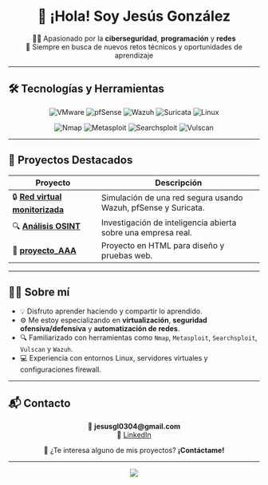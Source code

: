 <h1 align="center">👋 ¡Hola! Soy Jesús González</h1>

<p align="center">
  🧑‍💻 Apasionado por la <strong>ciberseguridad</strong>, <strong>programación</strong> y <strong>redes</strong> <br>
  🚀 Siempre en busca de nuevos retos técnicos y oportunidades de aprendizaje
</p>

---

## 🛠️ Tecnologías y Herramientas

<p align="center">
  <img src="https://img.shields.io/badge/VMware-0071C5?style=for-the-badge&logo=vmware&logoColor=white" alt="VMware"/>
  <img src="https://img.shields.io/badge/PfSense-8892BF?style=for-the-badge&logo=pfSense&logoColor=white" alt="pfSense"/>
  <img src="https://img.shields.io/badge/Wazuh-2E2E2E?style=for-the-badge&logo=wazuh&logoColor=white" alt="Wazuh"/>
  <img src="https://img.shields.io/badge/Suricata-DD4B39?style=for-the-badge&logo=suricata&logoColor=white" alt="Suricata"/>
  <img src="https://img.shields.io/badge/Linux-FCC624?style=for-the-badge&logo=linux&logoColor=black" alt="Linux"/>
</p>

<p align="center">
  <img src="https://img.shields.io/badge/Nmap-4682B4?style=for-the-badge&logo=gnubash&logoColor=white" alt="Nmap"/>
  <img src="https://img.shields.io/badge/Metasploit-1E90FF?style=for-the-badge&logo=metasploit&logoColor=white" alt="Metasploit"/>
  <img src="https://img.shields.io/badge/Searchsploit-800000?style=for-the-badge&logo=gnuprivacyguard&logoColor=white" alt="Searchsploit"/>
  <img src="https://img.shields.io/badge/Vulscan-8B0000?style=for-the-badge&logo=archlinux&logoColor=white" alt="Vulscan"/>
</p>

---

## 🌟 Proyectos Destacados

| Proyecto | Descripción |
|---------|-------------|
| 🔒 [**Red virtual monitorizada**](https://github.com/JesusGL04/Red_virtual_monitorizada) | Simulación de una red segura usando Wazuh, pfSense y Suricata. |
| 🔍 [**Análisis OSINT**](https://github.com/JesusGL04/Analisis_OSINT) | Investigación de inteligencia abierta sobre una empresa real. |
| 🧪 [**proyecto_AAA**](https://github.com/JesusGL04/proyecto_AAA) | Proyecto en HTML para diseño y pruebas web. |

---

## 👨‍💻 Sobre mí

- 💡 Disfruto aprender haciendo y compartir lo aprendido.
- ⚙️ Me estoy especializando en **virtualización**, **seguridad ofensiva/defensiva** y **automatización de redes**.
- 🔍 Familiarizado con herramientas como `Nmap`, `Metasploit`, `Searchsploit`, `Vulscan` y `Wazuh`.
- 💻 Experiencia con entornos Linux, servidores virtuales y configuraciones firewall.

---

## 📬 Contacto

<p align="center">
📧 <strong>jesusgl0304@gmail.com</strong><br>
💼 <a href="https://www.linkedin.com/in/jesus-gonzalez-lopez-1251482b9/" target="_blank">LinkedIn</a>  
</p>

<p align="center">
  📩 ¿Te interesa alguno de mis proyectos? <strong>¡Contáctame!</strong>
</p>

---

<p align="center">
  <img src="https://capsule-render.vercel.app/api?type=waving&color=gradient&height=100&section=footer"/>
</p>
